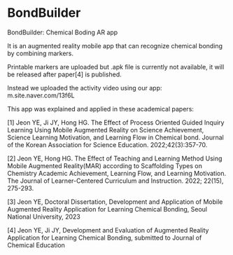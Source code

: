 # BondBuilder
BondBuilder: Chemical Boding AR app

It is an augmented reality mobile app that can recognize chemical bonding by combining markers.

Printable markers are uploaded but .apk file is currently not available, it will be released after paper[4] is published. 

Instead we uploaded the activity video using our app: m.site.naver.com/13f6L

This app was explained and applied in these academical papers:

[1] Jeon YE, Ji JY, Hong HG. The Effect of Process Oriented Guided Inquiry Learning Using Mobile Augmented Reality on Science Achievement, Science Learning Motivation, and Learning Flow in Chemical bond. Journal of the Korean Association for Science Education. 2022;42(3):357-70.

[2] Jeon YE, Hong HG. The Effect of Teaching and Learning Method Using Mobile Augmented Reality(MAR) according to Scaffolding Types on Chemistry Academic Achievement, Learning Flow, and Learning Motivation. The Journal of Learner-Centered Curriculum and Instruction. 2022; 22(15), 275-293.

[3] Jeon YE, Doctoral Dissertation, Development and Application of  Mobile Augmented Reality Application for Learning Chemical Bonding, Seoul National University, 2023

[4] Jeon YE, Ji JY, Development and Evaluation of Augmented Reality Application for Learning Chemical Bonding, submitted to Journal of Chemical Education 
